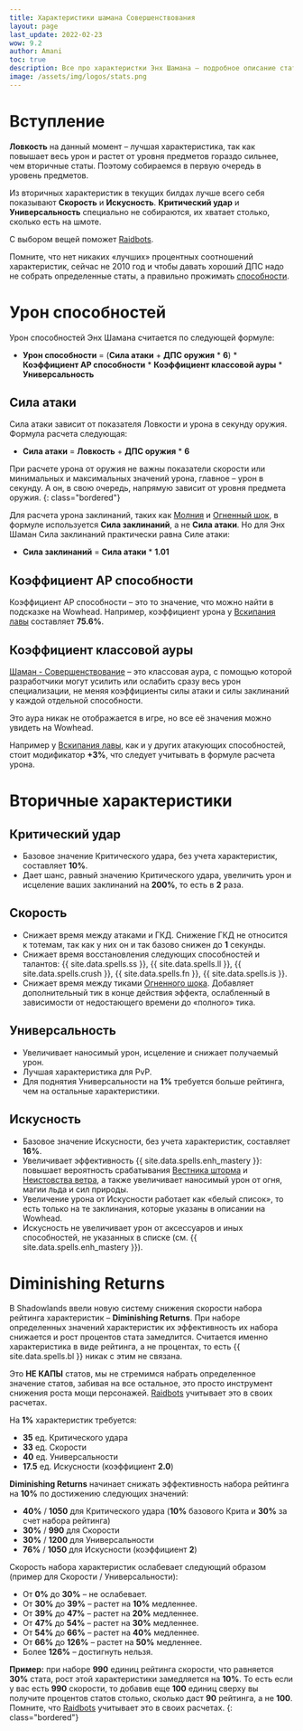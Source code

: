 ```yaml
---
title: Характеристики шамана Совершенствования
layout: page
last_update: 2022-02-23
wow: 9.2
author: Amani
toc: true
description: Все про характеристки Энх Шамана – подробное описание статов, как правильно их собирать и что такое Diminishing Returns.
image: /assets/img/logos/stats.png
---
```


# Вступление

**Ловкость** на данный момент – лучшая характеристика, так как повышает весь урон и растет от уровня предметов гораздо сильнее, чем вторичные статы. Поэтому собираемся в первую очередь в уровень предметов.

Из вторичных характеристик в текущих билдах лучше всего себя показывают **Скорость** и **Искусность**. **Критический удар** и **Универсальность** специально не собираются, их хватает столько, сколько есть на шмоте.

С выбором вещей поможет [Raidbots](https://www.raidbots.com/simbot).

Помните, что нет никаких «лучших» процентных соотношений характеристик, сейчас не 2010 год и чтобы давать хороший ДПС надо не собрать определенные статы, а правильно прожимать [способности](https://stormkeeper.ru/enh/rotation.html).

# Урон способностей

Урон способностей Энх Шамана считается по следующей формуле:

* **Урон способности** = (**Сила атаки** + **ДПС оружия** * **6**) * **Коэффициент AP способности** * **Коэффициент классовой ауры** * **Универсальность**

## Сила атаки

Сила атаки зависит от показателя Ловкости и урона в секунду оружия. Формула расчета следующая:

* **Сила атаки** = **Ловкость** + **ДПС оружия** * **6**

При расчете урона от оружия не важны показатели скорости или минимальных и максимальных значений урона, главное – урон в секунду. А он, в свою очередь, напрямую зависит от уровня предмета оружия.
{: class="bordered"}

Для расчета урона заклинаний, таких как [Молния](https://ru.wowhead.com/spell=188196) и [Огненный шок](https://ru.wowhead.com/spell=188389), в формуле используется **Сила заклинаний**, а не **Сила атаки**. Но для Энх Шаман Сила заклинаний практически равна Силе атаки:

* **Сила заклинаний** = **Сила атаки** * **1.01**

## Коэффициент AP способности

Коэффициент AP способности – это то значение, что можно найти в подсказке на Wowhead. Например, коэффициент урона у [Вскипания лавы](https://ru.wowhead.com/spell=60103/) составляет **75.6%**.

## Коэффициент классовой ауры

[Шаман - Совершенствование](https://ru.wowhead.com/spell=137041) – это классовая аура, с помощью которой разработчики могут усилить или ослабить сразу весь урон специализации, не меняя коэффициенты силы атаки и силы заклинаний у каждой отдельной способности.

Это аура никак не отображается в игре, но все её значения можно увидеть на Wowhead.

Например у [Вскипания лавы](https://ru.wowhead.com/spell=60103/), как и у других атакующих способностей, стоит модификатор **+3%**, что следует учитывать в формуле расчета урона.

# Вторичные характеристики

## Критический удар

* Базовое значение Критического удара, без учета характеристик, составляет **10%**.
* Дает шанс, равный значению Критического удара, увеличить урон и исцеление ваших заклинаний на **200%**, то есть в **2** раза.

## Скорость

* Снижает время между атаками и ГКД. Снижение ГКД не относится к тотемам, так как у них он и так базово снижен до **1** секунды.
* Снижает время восстановления следующих способностей и талантов: {{ site.data.spells.ss }}, {{ site.data.spells.ll }}, {{ site.data.spells.crush }}, {{ site.data.spells.fn }}, {{ site.data.spells.is }}.
* Снижает время между тиками [Огненного шока](https://ru.wowhead.com/spell=188389). Добавляет дополнительный тик в конце действия эффекта, ослабленный в зависимости от недостающего времени до «полного» тика.

## Универсальность

* Увеличивает наносимый урон, исцеление и снижает получаемый урон.
* Лучшая характеристика для PvP.
* Для поднятия Универсальности на **1%** требуется больше рейтинга, чем на остальные характеристики.

## Искусность

* Базовое значение Искусности, без учета характеристик, составляет **16%**.
* Увеличивает эффективность {{ site.data.spells.enh_mastery }}: повышает вероятность срабатывания [Вестника шторма](https://ru.wowhead.com/spell=319930/) и [Неистовства ветра](https://ru.wowhead.com/spell=33757), а также увеличивает наносимый урон от огня, магии льда и сил природы.
* Увеличение урона от Искусности работает как «белый список», то есть только на те заклинания, которые указаны в описании на Wowhead.
* Искусность не увеличивает урон от аксессуаров и иных способностей, не указанных в списке (см. {{ site.data.spells.enh_mastery }}).

# Diminishing Returns

В Shadowlands ввели новую систему снижения скорости набора рейтинга характеристик – **Diminishing Returns**. При наборе определенных значений характеристик их эффективность их набора снижается и рост процентов стата замедлится. Считается именно характеристика в виде рейтинга, а не процентах, то есть {{ site.data.spells.bl }} никак с этим не связана. 

Это **НЕ КАПЫ** статов, мы не стремимся набрать определенное значение статов, забивая на все остальное, это просто инструмент снижения роста мощи персонажей. [Raidbots](https://www.raidbots.com/simbot) учитывает это в своих расчетах.  

На **1%** характеристик требуется:

* **35** ед. Критического удара
* **33** ед. Скорости
* **40** ед. Универсальности
* **17.5** ед. Искусности (коэффициент **2.0**)

**Diminishing Returns** начинает снижать эффективность набора рейтинга на **10%** по достижению следующих значений:

* **40%** / **1050** для Критического удара (**10%** базового Крита и **30%** за счет набора рейтинга)
* **30%** / **990** для Скорости
* **30%** / **1200** для Универсальности
* **76%** / **1050** для Искусности (коэффициент **2**)

Скорость набора характеристик ослабевает следующий образом (пример для Скорости / Универсальности):

* От **0%** до **30%** – не ослабевает.
* От **30%** до **39%** – растет на **10%** медленнее.
* От **39%** до **47%** – растет на **20%** медленнее.
* От **47%** до **54%** – растет на **30%** медленнее.
* От **54%** до **66%** – растет на **40%** медленнее.
* От **66%** до **126%** – растет на **50%** медленнее.
* Более **126%** – достигнуть нельзя.

**Пример:** при наборе **990** единиц рейтинга скорости, что равняется **30%** стата, рост этой характеристики замедляется на **10%**. То есть если у вас есть **990** скорости, то добавив еще **100** единиц сверху вы получите процентов статов столько, сколько даст **90** рейтинга, а не **100**. Помните, что [Raidbots](https://www.raidbots.com/simbot) учитывает это в своих расчетах.
{: class="bordered"}

